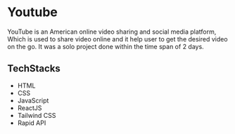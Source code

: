 # Youtube
 YouTube is an American online video sharing and social media platform, Which is used to share video online and it help user to get the desired video on the go.
 It was a solo project done within the time span of 2 days.

## TechStacks
- HTML
- CSS
- JavaScript
- ReactJS
- Tailwind CSS
- Rapid API
